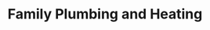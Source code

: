 ---
title: "Family Plumbing and Heating"
url: /gaylord/family-plumbing-and-heating/
shop: Allgemein
---